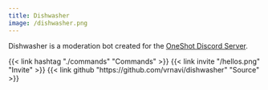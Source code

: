 ```yaml
---
title: Dishwasher
image: /dishwasher.png
---
```


Dishwasher is a moderation bot created for the [OneShot Discord Server](https://discord.gg/oneshot).<br>

</section>
<section class="flex flex-col flex-wrap min-w-full mt-4 sm:min-w-0">
{{< link hashtag "./commands" "Commands" >}}
{{< link invite "/hellos.png" "Invite" >}}
{{< link github "https://github.com/vrnavi/dishwasher" "Source" >}}
